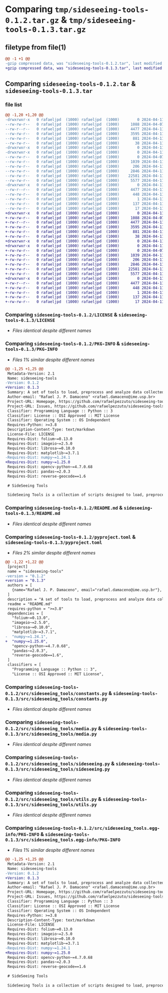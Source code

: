 # Comparing `tmp/sideseeing-tools-0.1.2.tar.gz` & `tmp/sideseeing-tools-0.1.3.tar.gz`

## filetype from file(1)

```diff
@@ -1 +1 @@
-gzip compressed data, was "sideseeing-tools-0.1.2.tar", last modified: Thu Apr 11 19:05:53 2024, max compression
+gzip compressed data, was "sideseeing-tools-0.1.3.tar", last modified: Thu Apr 11 19:09:02 2024, max compression
```

## Comparing `sideseeing-tools-0.1.2.tar` & `sideseeing-tools-0.1.3.tar`

### file list

```diff
@@ -1,20 +1,20 @@
-drwxrwxr-x   0 rafaeljpd  (1000) rafaeljpd  (1000)        0 2024-04-11 19:05:53.457845 sideseeing-tools-0.1.2/
--rw-rw-r--   0 rafaeljpd  (1000) rafaeljpd  (1000)     1088 2024-04-07 01:01:40.000000 sideseeing-tools-0.1.2/LICENSE
--rw-r--r--   0 rafaeljpd  (1000) rafaeljpd  (1000)     4477 2024-04-11 19:05:53.457845 sideseeing-tools-0.1.2/PKG-INFO
--rw-rw-r--   0 rafaeljpd  (1000) rafaeljpd  (1000)     3595 2024-04-11 18:55:32.000000 sideseeing-tools-0.1.2/README.md
--rw-rw-r--   0 rafaeljpd  (1000) rafaeljpd  (1000)      881 2024-04-11 19:05:38.000000 sideseeing-tools-0.1.2/pyproject.toml
--rw-rw-r--   0 rafaeljpd  (1000) rafaeljpd  (1000)       38 2024-04-11 19:05:53.457845 sideseeing-tools-0.1.2/setup.cfg
-drwxrwxr-x   0 rafaeljpd  (1000) rafaeljpd  (1000)        0 2024-04-11 19:05:53.453845 sideseeing-tools-0.1.2/src/
-drwxrwxr-x   0 rafaeljpd  (1000) rafaeljpd  (1000)        0 2024-04-11 19:05:53.457845 sideseeing-tools-0.1.2/src/sideseeing_tools/
--rw-rw-r--   0 rafaeljpd  (1000) rafaeljpd  (1000)        0 2024-04-07 00:47:46.000000 sideseeing-tools-0.1.2/src/sideseeing_tools/__init__.py
--rw-rw-r--   0 rafaeljpd  (1000) rafaeljpd  (1000)     1039 2024-04-11 18:29:12.000000 sideseeing-tools-0.1.2/src/sideseeing_tools/constants.py
--rw-rw-r--   0 rafaeljpd  (1000) rafaeljpd  (1000)      206 2024-04-11 14:29:01.000000 sideseeing-tools-0.1.2/src/sideseeing_tools/exceptions.py
--rw-rw-r--   0 rafaeljpd  (1000) rafaeljpd  (1000)     2846 2024-04-11 16:52:19.000000 sideseeing-tools-0.1.2/src/sideseeing_tools/media.py
--rw-rw-r--   0 rafaeljpd  (1000) rafaeljpd  (1000)    22581 2024-04-11 18:32:40.000000 sideseeing-tools-0.1.2/src/sideseeing_tools/sideseeing.py
--rw-rw-r--   0 rafaeljpd  (1000) rafaeljpd  (1000)     5577 2024-04-11 18:31:34.000000 sideseeing-tools-0.1.2/src/sideseeing_tools/utils.py
-drwxrwxr-x   0 rafaeljpd  (1000) rafaeljpd  (1000)        0 2024-04-11 19:05:53.457845 sideseeing-tools-0.1.2/src/sideseeing_tools.egg-info/
--rw-r--r--   0 rafaeljpd  (1000) rafaeljpd  (1000)     4477 2024-04-11 19:05:53.000000 sideseeing-tools-0.1.2/src/sideseeing_tools.egg-info/PKG-INFO
--rw-rw-r--   0 rafaeljpd  (1000) rafaeljpd  (1000)      448 2024-04-11 19:05:53.000000 sideseeing-tools-0.1.2/src/sideseeing_tools.egg-info/SOURCES.txt
--rw-rw-r--   0 rafaeljpd  (1000) rafaeljpd  (1000)        1 2024-04-11 19:05:53.000000 sideseeing-tools-0.1.2/src/sideseeing_tools.egg-info/dependency_links.txt
--rw-rw-r--   0 rafaeljpd  (1000) rafaeljpd  (1000)      137 2024-04-11 19:05:53.000000 sideseeing-tools-0.1.2/src/sideseeing_tools.egg-info/requires.txt
--rw-rw-r--   0 rafaeljpd  (1000) rafaeljpd  (1000)       17 2024-04-11 19:05:53.000000 sideseeing-tools-0.1.2/src/sideseeing_tools.egg-info/top_level.txt
+drwxrwxr-x   0 rafaeljpd  (1000) rafaeljpd  (1000)        0 2024-04-11 19:09:02.044262 sideseeing-tools-0.1.3/
+-rw-rw-r--   0 rafaeljpd  (1000) rafaeljpd  (1000)     1088 2024-04-07 01:01:40.000000 sideseeing-tools-0.1.3/LICENSE
+-rw-r--r--   0 rafaeljpd  (1000) rafaeljpd  (1000)     4477 2024-04-11 19:09:02.040262 sideseeing-tools-0.1.3/PKG-INFO
+-rw-rw-r--   0 rafaeljpd  (1000) rafaeljpd  (1000)     3595 2024-04-11 18:55:32.000000 sideseeing-tools-0.1.3/README.md
+-rw-rw-r--   0 rafaeljpd  (1000) rafaeljpd  (1000)      881 2024-04-11 19:08:52.000000 sideseeing-tools-0.1.3/pyproject.toml
+-rw-rw-r--   0 rafaeljpd  (1000) rafaeljpd  (1000)       38 2024-04-11 19:09:02.044262 sideseeing-tools-0.1.3/setup.cfg
+drwxrwxr-x   0 rafaeljpd  (1000) rafaeljpd  (1000)        0 2024-04-11 19:09:02.036262 sideseeing-tools-0.1.3/src/
+drwxrwxr-x   0 rafaeljpd  (1000) rafaeljpd  (1000)        0 2024-04-11 19:09:02.036262 sideseeing-tools-0.1.3/src/sideseeing_tools/
+-rw-rw-r--   0 rafaeljpd  (1000) rafaeljpd  (1000)        0 2024-04-07 00:47:46.000000 sideseeing-tools-0.1.3/src/sideseeing_tools/__init__.py
+-rw-rw-r--   0 rafaeljpd  (1000) rafaeljpd  (1000)     1039 2024-04-11 18:29:12.000000 sideseeing-tools-0.1.3/src/sideseeing_tools/constants.py
+-rw-rw-r--   0 rafaeljpd  (1000) rafaeljpd  (1000)      206 2024-04-11 14:29:01.000000 sideseeing-tools-0.1.3/src/sideseeing_tools/exceptions.py
+-rw-rw-r--   0 rafaeljpd  (1000) rafaeljpd  (1000)     2846 2024-04-11 16:52:19.000000 sideseeing-tools-0.1.3/src/sideseeing_tools/media.py
+-rw-rw-r--   0 rafaeljpd  (1000) rafaeljpd  (1000)    22581 2024-04-11 18:32:40.000000 sideseeing-tools-0.1.3/src/sideseeing_tools/sideseeing.py
+-rw-rw-r--   0 rafaeljpd  (1000) rafaeljpd  (1000)     5577 2024-04-11 18:31:34.000000 sideseeing-tools-0.1.3/src/sideseeing_tools/utils.py
+drwxrwxr-x   0 rafaeljpd  (1000) rafaeljpd  (1000)        0 2024-04-11 19:09:02.040262 sideseeing-tools-0.1.3/src/sideseeing_tools.egg-info/
+-rw-r--r--   0 rafaeljpd  (1000) rafaeljpd  (1000)     4477 2024-04-11 19:09:02.000000 sideseeing-tools-0.1.3/src/sideseeing_tools.egg-info/PKG-INFO
+-rw-rw-r--   0 rafaeljpd  (1000) rafaeljpd  (1000)      448 2024-04-11 19:09:02.000000 sideseeing-tools-0.1.3/src/sideseeing_tools.egg-info/SOURCES.txt
+-rw-rw-r--   0 rafaeljpd  (1000) rafaeljpd  (1000)        1 2024-04-11 19:09:02.000000 sideseeing-tools-0.1.3/src/sideseeing_tools.egg-info/dependency_links.txt
+-rw-rw-r--   0 rafaeljpd  (1000) rafaeljpd  (1000)      137 2024-04-11 19:09:02.000000 sideseeing-tools-0.1.3/src/sideseeing_tools.egg-info/requires.txt
+-rw-rw-r--   0 rafaeljpd  (1000) rafaeljpd  (1000)       17 2024-04-11 19:09:02.000000 sideseeing-tools-0.1.3/src/sideseeing_tools.egg-info/top_level.txt
```

### Comparing `sideseeing-tools-0.1.2/LICENSE` & `sideseeing-tools-0.1.3/LICENSE`

 * *Files identical despite different names*

### Comparing `sideseeing-tools-0.1.2/PKG-INFO` & `sideseeing-tools-0.1.3/PKG-INFO`

 * *Files 1% similar despite different names*

```diff
@@ -1,25 +1,25 @@
 Metadata-Version: 2.1
 Name: sideseeing-tools
-Version: 0.1.2
+Version: 0.1.3
 Summary: A set of tools to load, preprocess and analyze data collected through the MultiSensor Data Collection App
 Author-email: "Rafael J. P. Damaceno" <rafael.damaceno@ime.usp.br>
 Project-URL: Homepage, https://github.com/rafaelpezzuto/sideseeing-tools
 Project-URL: Issues, https://github.com/rafaelpezzuto/sideseeing-tools/issues
 Classifier: Programming Language :: Python :: 3
 Classifier: License :: OSI Approved :: MIT License
 Classifier: Operating System :: OS Independent
 Requires-Python: >=3.8
 Description-Content-Type: text/markdown
 License-File: LICENSE
 Requires-Dist: folium~=0.13.0
 Requires-Dist: imageio~=2.5.0
 Requires-Dist: librosa~=0.10.0
 Requires-Dist: matplotlib~=3.7.1
-Requires-Dist: numpy~=1.24.1
+Requires-Dist: numpy~=1.25.0
 Requires-Dist: opencv-python~=4.7.0.68
 Requires-Dist: pandas~=2.0.3
 Requires-Dist: reverse-geocode==1.6
 
 # SideSeeing Tools
 
 SideSeeing Tools is a collection of scripts designed to load, preprocess, and analyze data gathered through the MultiSensor Data Collection App.
```

### Comparing `sideseeing-tools-0.1.2/README.md` & `sideseeing-tools-0.1.3/README.md`

 * *Files identical despite different names*

### Comparing `sideseeing-tools-0.1.2/pyproject.toml` & `sideseeing-tools-0.1.3/pyproject.toml`

 * *Files 2% similar despite different names*

```diff
@@ -1,22 +1,22 @@
 [project]
 name = "sideseeing-tools"
-version = "0.1.2"
+version = "0.1.3"
 authors = [
   {name="Rafael J. P. Damaceno", email="rafael.damaceno@ime.usp.br"},
 ]
 description = "A set of tools to load, preprocess and analyze data collected through the MultiSensor Data Collection App"
 readme = "README.md"
 requires-python = ">=3.8"
 dependencies = [
   "folium~=0.13.0",
   "imageio~=2.5.0",
   "librosa~=0.10.0",
   "matplotlib~=3.7.1",
-  "numpy~=1.24.1",
+  "numpy~=1.25.0",
   "opencv-python~=4.7.0.68",
   "pandas~=2.0.3",
   "reverse-geocode==1.6",
 ]
 classifiers = [
   "Programming Language :: Python :: 3",
   "License :: OSI Approved :: MIT License",
```

### Comparing `sideseeing-tools-0.1.2/src/sideseeing_tools/constants.py` & `sideseeing-tools-0.1.3/src/sideseeing_tools/constants.py`

 * *Files identical despite different names*

### Comparing `sideseeing-tools-0.1.2/src/sideseeing_tools/media.py` & `sideseeing-tools-0.1.3/src/sideseeing_tools/media.py`

 * *Files identical despite different names*

### Comparing `sideseeing-tools-0.1.2/src/sideseeing_tools/sideseeing.py` & `sideseeing-tools-0.1.3/src/sideseeing_tools/sideseeing.py`

 * *Files identical despite different names*

### Comparing `sideseeing-tools-0.1.2/src/sideseeing_tools/utils.py` & `sideseeing-tools-0.1.3/src/sideseeing_tools/utils.py`

 * *Files identical despite different names*

### Comparing `sideseeing-tools-0.1.2/src/sideseeing_tools.egg-info/PKG-INFO` & `sideseeing-tools-0.1.3/src/sideseeing_tools.egg-info/PKG-INFO`

 * *Files 1% similar despite different names*

```diff
@@ -1,25 +1,25 @@
 Metadata-Version: 2.1
 Name: sideseeing-tools
-Version: 0.1.2
+Version: 0.1.3
 Summary: A set of tools to load, preprocess and analyze data collected through the MultiSensor Data Collection App
 Author-email: "Rafael J. P. Damaceno" <rafael.damaceno@ime.usp.br>
 Project-URL: Homepage, https://github.com/rafaelpezzuto/sideseeing-tools
 Project-URL: Issues, https://github.com/rafaelpezzuto/sideseeing-tools/issues
 Classifier: Programming Language :: Python :: 3
 Classifier: License :: OSI Approved :: MIT License
 Classifier: Operating System :: OS Independent
 Requires-Python: >=3.8
 Description-Content-Type: text/markdown
 License-File: LICENSE
 Requires-Dist: folium~=0.13.0
 Requires-Dist: imageio~=2.5.0
 Requires-Dist: librosa~=0.10.0
 Requires-Dist: matplotlib~=3.7.1
-Requires-Dist: numpy~=1.24.1
+Requires-Dist: numpy~=1.25.0
 Requires-Dist: opencv-python~=4.7.0.68
 Requires-Dist: pandas~=2.0.3
 Requires-Dist: reverse-geocode==1.6
 
 # SideSeeing Tools
 
 SideSeeing Tools is a collection of scripts designed to load, preprocess, and analyze data gathered through the MultiSensor Data Collection App.
```


